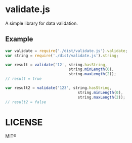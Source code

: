 # validate.js
A simple library for data validation.

## Example

```javascript
var validate = require('./dist/validate.js').validate;
var string = require('./dist/validate.js').string;

var result = validate('12', string.hasString,
                            string.minLength(0),
                            string.maxLength(2));
// result = true

var result2 = validate('123', string.hasString,
                                string.minLength(0),
                                string.maxLength(2));
// result2 = false
```
# LICENSE
MIT®
